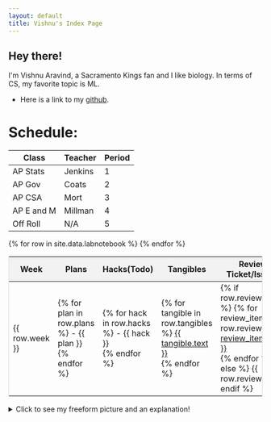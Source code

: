 ```yaml
---
layout: default
title: Vishnu's Index Page
---
```


## Hey there!

I'm Vishnu Aravind, a Sacramento Kings fan and I like biology. In terms of CS, my favorite topic is ML.

- Here is a link to my [github](https://github.com/VishnuAravind12).


# Schedule:

|    Class     | Teacher  | Period |
|--------------|----------|--------|
| AP Stats     | Jenkins  | 1      |
| AP Gov       | Coats    | 2      |
| AP CSA       | Mort     | 3      |
| AP E and M   | Millman  | 4      |
| Off Roll     | N/A      | 5      |



<table style="width:100%; border-collapse: collapse; border: 1px solid #ddd;">
    <thead>
        <tr style="background-color: #f2f2f2;">
            <th>Week</th>
            <th>Plans</th>
            <th>Hacks(Todo)</th>
            <th>Tangibles</th>
            <th>Review Ticket/Issues</th>
        </tr>
    </thead>
    <tbody>
        {% for row in site.data.labnotebook %}
        <tr>
            <td>{{ row.week }}</td>
            <td>
                {% for plan in row.plans %}
                - {{ plan }}<br>
                {% endfor %}
            </td>
            <td>
                {% for hack in row.hacks %}
                - {{ hack }}<br>
                {% endfor %}
            </td>
            <td>
                {% for tangible in row.tangibles %}
                <a href="{{ tangible.url }}">{{ tangible.text }}</a><br>
                {% endfor %}
            </td>
            <td>
                {% if row.review[0].url %}
                    {% for review_item in row.review %}
                    <a href="{{ review_item.url }}">{{ review_item.text }}</a><br>
                    {% endfor %}
                {% else %}
                    {{ row.review }}
                {% endif %}
            </td>
        </tr>
        {% endfor %}
    </tbody>
</table>





<details>
  <summary>Click to see my freeform picture and an explanation!</summary>

  <img src="{{ site.baseurl }}/images/newimage.png" alt="My freeform picture">

  <br>
  <br>

  Just started with GitHub Pages and learned how to use Markdown. Here's an image that depicts who I am as a person. I have a passion for basketball, and I love to get in the gym and work on my vertical. I also love AI and computational biology. But family is definitely the most important thing for me.
  
  <br>
</details>